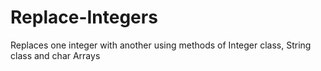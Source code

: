 # Replace-Integers
Replaces one integer with another using methods of Integer class, String class and char Arrays

